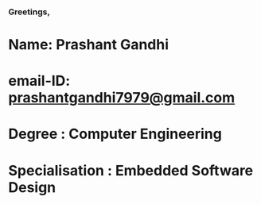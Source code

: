 ### Greetings,


# Name:            Prashant Gandhi
# email-ID:        prashantgandhi7979@gmail.com
# Degree :         Computer Engineering
# Specialisation : Embedded Software Design

